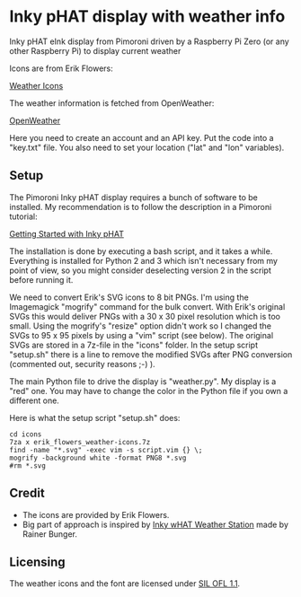 # Inky pHAT display with weather info

Inky pHAT eInk display from Pimoroni driven by a Raspberry Pi Zero (or any other Raspberry Pi) to display current weather

Icons are from Erik Flowers:

[Weather Icons](https://github.com/erikflowers/weather-icons)

The weather information is fetched from OpenWeather:

[OpenWeather](https://openweathermap.org)

Here you need to create an account and an API key. Put the code into a "key.txt" file. You also need to set your location ("lat" and "lon" variables).

## Setup

The Pimoroni Inky pHAT display requires a bunch of software to be installed. My recommendation is to follow the description in a Pimoroni tutorial:

[Getting Started with Inky pHAT](https://learn.pimoroni.com/tutorial/sandyj/getting-started-with-inky-phat)

The installation is done by executing a bash script, and it takes a while. Everything is installed for Python 2 and 3 which isn't necessary from my point of view, so you might consider deselecting version 2 in the script before running it.

We need to convert Erik's SVG icons to 8 bit PNGs. I'm using the Imagemagick "mogrify" command for the bulk convert. With Erik's original SVGs this would deliver PNGs with a 30 x 30 pixel resolution which is too small. Using the mogrify's "resize" option didn't work so I changed the SVGs to 95 x 95 pixels by using a "vim" script (see below). The original SVGs are stored in a 7z-file in the "icons" folder. In the setup script "setup.sh" there is a line to remove the modified SVGs after PNG conversion (commented out, security reasons ;-) ).

The main Python file to drive the display is "weather.py". My display is a "red" one. You may have to change the color in the Python file if you own a different one.

Here is what the setup script "setup.sh" does:

```
cd icons
7za x erik_flowers_weather-icons.7z
find -name "*.svg" -exec vim -s script.vim {} \;
mogrify -background white -format PNG8 *.svg
#rm *.svg
```

## Credit

* The icons are provided by Erik Flowers.
* Big part of approach is inspired by [Inky wHAT Weather Station](https://github.com/rbunger/Inky-wHAT-Weather-Station) made by Rainer Bunger.

## Licensing

The weather icons and the font are licensed under [SIL OFL 1.1](http://scripts.sil.org/OFL).
